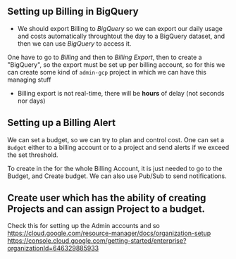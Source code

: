 ## Setting up Billing in BigQuery

* We should export Billing to *BigQuery* so we can export our daily usage and costs automatically throughtout the day to a BigQuery dataset, and then we can use *BigQuery* to access it. 

One have to go to *Billing* and then to *Billing Export*, then to create a "BigQuery", so the export must be set up per billing account, so for this we can create some kind of `admin-gcp` project in which we can have this managing stuff

* Billing export is not real-time, there will be **hours** of delay (not seconds nor days)


## Setting up a Billing Alert

We can set a budget, so we can try to plan and control cost. One can set a `Budget` either to a billing account or to a project and send alerts if we exceed the set threshold.

To create in the for the whole Billing Account, it is just needed to go to the Budget, and Create budget. We can also use Pub/Sub to send notifications.

## Create user which has the ability of creating Projects and can assign Project to a budget.



Check this for setting up the Admin accounts and so
https://cloud.google.com/resource-manager/docs/organization-setup
https://console.cloud.google.com/getting-started/enterprise?organizationId=646329885933
